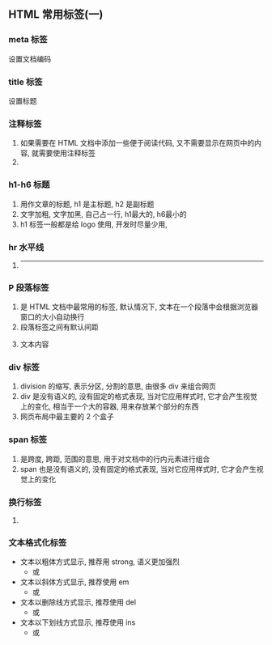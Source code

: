 ## HTML 常用标签(一)

### meta 标签

设置文档编码



### title 标签

设置标题



### 注释标签

1. 如果需要在 HTML 文档中添加一些便于阅读代码, 又不需要显示在网页中的内容, 就需要使用注释标签
2. <!-- 注释内容 -->



### h1-h6 标题

1. 用作文章的标题, h1 是主标题, h2 是副标题
2. 文字加粗, 文字加黑, 自己占一行, h1最大的, h6最小的
3. h1 标签一般都是给 logo 使用, 开发时尽量少用, 



### hr 水平线

1. <hr />



### P 段落标签

1. 是 HTML 文档中最常用的标签, 默认情况下, 文本在一个段落中会根据浏览器窗口的大小自动换行
2. 段落标签之间有默认间距
3. <p>文本内容</p>



### div 标签

1. division 的缩写, 表示分区, 分割的意思, 由很多 div 来组合网页
2. div 是没有语义的, 没有固定的格式表现, 当对它应用样式时, 它才会产生视觉上的变化, 相当于一个大的容器, 用来存放某个部分的东西
3. 网页布局中最主要的 2 个盒子



### span 标签

1. 是跨度, 跨距, 范围的意思, 用于对文档中的行内元素进行组合
2. span 也是没有语义的, 没有固定的格式表现, 当对它应用样式时, 它才会产生视觉上的变化 



### 换行标签

1. <br />



### 文本格式化标签

+ 文本以粗体方式显示, 推荐用 strong, 语义更加强烈
  + <b></b>  或  <strong></strong>
+ 文本以斜体方式显示, 推荐使用 em
  + <i></i>  或  <em></em>
+ 文本以删除线方式显示, 推荐使用 del
  + <s></s>  或  <del></del>
+ 文本以下划线方式显示, 推荐使用 ins
  + <u></u>  或  <ins></ins>




